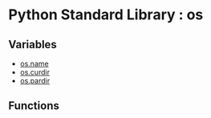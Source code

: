 Python Standard Library : os
============================

Variables
---------

- [os.name](https://docs.python.org/3/library/os.html#os.name)
- [os.curdir](https://docs.python.org/3/library/os.html#os.curdir)
- [os.pardir](https://docs.python.org/3/library/os.html#os.pardir)

Functions
---------